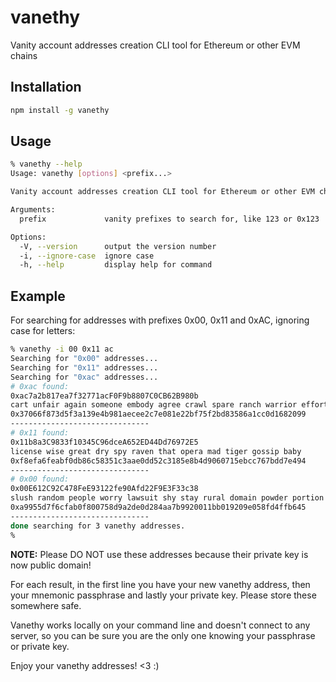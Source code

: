# vanethy
Vanity account addresses creation CLI tool for Ethereum or other EVM chains

## Installation

```bash
npm install -g vanethy
```

## Usage

```bash
% vanethy --help
Usage: vanethy [options] <prefix...>

Vanity account addresses creation CLI tool for Ethereum or other EVM chains

Arguments:
  prefix             vanity prefixes to search for, like 123 or 0x123

Options:
  -V, --version      output the version number
  -i, --ignore-case  ignore case
  -h, --help         display help for command

```

## Example

For searching for addresses with prefixes 0x00, 0x11 and 0xAC, ignoring case for letters:

```bash
% vanethy -i 00 0x11 ac
Searching for "0x00" addresses...
Searching for "0x11" addresses...
Searching for "0xac" addresses...
# 0xac found:
0xac7a2b817ea7f32771acF0F9b8807C0CB62B980b
cart unfair again someone embody agree crawl spare ranch warrior effort puppy
0x37066f873d5f3a139e4b981aecee2c7e081e22bf75f2bd83586a1cc0d1682099
-------------------------------
# 0x11 found:
0x11b8a3C9833f10345C96dceA652ED44Dd76972E5
license wise great dry spy raven that opera mad tiger gossip baby
0xf8efa6feabf0db86c58351c3aae0dd52c3185e8b4d9060715ebcc767bdd7e494
-------------------------------
# 0x00 found:
0x00E612C92C478FeE93122fe90Afd22F9E3F33c38
slush random people worry lawsuit shy stay rural domain powder portion napkin
0xa9955d7f6cfab0f800758d9a2de0d284aa7b9920011bb019209e058fd4ffb645
-------------------------------
done searching for 3 vanethy addresses.
% 
```

**NOTE:** Please DO NOT use these addresses because their private key is now public domain!

For each result, in the first line you have your new vanethy address, then your mnemonic passphrase and lastly your private key. Please store these somewhere safe.

Vanethy works locally on your command line and doesn't connect to any server, so you can be sure you are the only one knowing your passphrase or private key.

Enjoy your vanethy addresses! <3 :)
